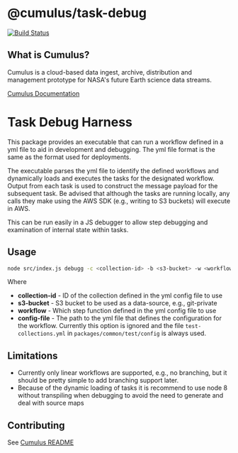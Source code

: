 # @cumulus/task-debug

[![Build Status](https://travis-ci.org/nasa/cumulus.svg?branch=master)](https://travis-ci.org/nasa/cumulus)

## What is Cumulus?

Cumulus is a cloud-based data ingest, archive, distribution and management prototype for NASA's future Earth science data streams.

[Cumulus Documentation](https://nasa.github.io/cumulus)

# Task Debug Harness

This package provides an executable that can run a workflow defined in a yml file to aid in
development and debugging. The yml file format is the same as the format used for deployments.

The executable parses the yml file to identify the defined workflows and dynamically loads
and executes the tasks for the designated workflow. Output from each task is used to construct
the message payload for the subsequent task. Be advised that although the tasks are running locally,
any calls they make using the AWS SDK (e.g., writing to S3 buckets) will execute in AWS.

This can be run easily in a JS debugger to allow step debugging and examination of internal
state within tasks.

## Usage

``` bash
node src/index.js debugg -c <collection-id> -b <s3-bucket> -w <workflow> <config-file>
```

Where

* **collection-id** - ID of the collection defined in the yml config file to use
* **s3-bucket** - S3 bucket to be used as a data-source, e.g., git-private
* **workflow** - Which step function defined in the yml config file to use
* **config-file** - The path to the yml file that defines the configuration for the workflow.
Currently this option is ignored and the file `test-collections.yml` in `packages/common/test/config`
is always used.

## Limitations

* Currently only linear workflows are supported, e.g., no branching, but it should be pretty simple
to add branching support later.
* Because of the dynamic loading of tasks it is recommend to use node 8 without transpiling when
debugging to avoid the need to generate and deal with source maps

## Contributing

See [Cumulus README](https://github.com/nasa/cumulus/blob/master/README.md#installing-and-deploying)
